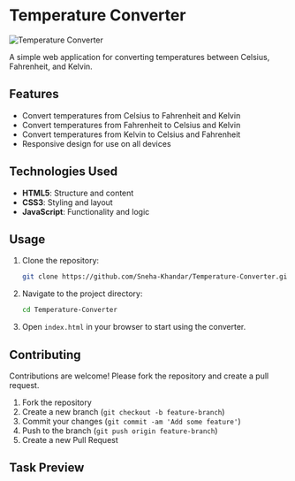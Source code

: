 
# Temperature Converter

![Temperature Converter](https://img.shields.io/badge/Temperature%20Converter-v1.0-blue)

A simple web application for converting temperatures between Celsius, Fahrenheit, and Kelvin.

## Features

- Convert temperatures from Celsius to Fahrenheit and Kelvin
- Convert temperatures from Fahrenheit to Celsius and Kelvin
- Convert temperatures from Kelvin to Celsius and Fahrenheit
- Responsive design for use on all devices

## Technologies Used

- **HTML5**: Structure and content
- **CSS3**: Styling and layout
- **JavaScript**: Functionality and logic

## Usage

1. Clone the repository:

   ```bash
   git clone https://github.com/Sneha-Khandar/Temperature-Converter.git
   ```

2. Navigate to the project directory:

   ```bash
   cd Temperature-Converter
   ```

3. Open `index.html` in your browser to start using the converter.

## Contributing

Contributions are welcome! Please fork the repository and create a pull request.

1. Fork the repository
2. Create a new branch (`git checkout -b feature-branch`)
3. Commit your changes (`git commit -am 'Add some feature'`)
4. Push to the branch (`git push origin feature-branch`)
5. Create a new Pull Request

## Task Preview

